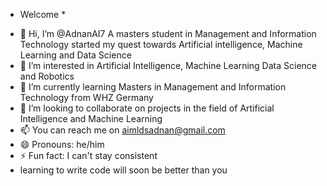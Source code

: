 * Welcome *
- 👋 Hi, I’m @AdnanAI7 A masters student in Management and Information Technology started my quest towards Artificial intelligence, Machine Learning and Data Science 
- 👀 I’m interested in Artificial Intelligence, Machine Learning Data Science and Robotics 
- 🌱 I’m currently learning Masters in Management and Information Technology from WHZ Germany 
- 💞️ I’m looking to collaborate on projects in the field of Artificial Intelligence and Machine Learning 
- 📫 You can reach me on aimldsadnan@gmail.com
- 😄 Pronouns: he/him
- ⚡ Fun fact: I can't stay consistent
- learning to write code will soon be better than you 

<!---
AdnanAI7/AdnanAI7 is a ✨ special ✨ repository because its `README.md` (this file) appears on your GitHub profile.
You can click the Preview link to take a look at your changes.
--->
